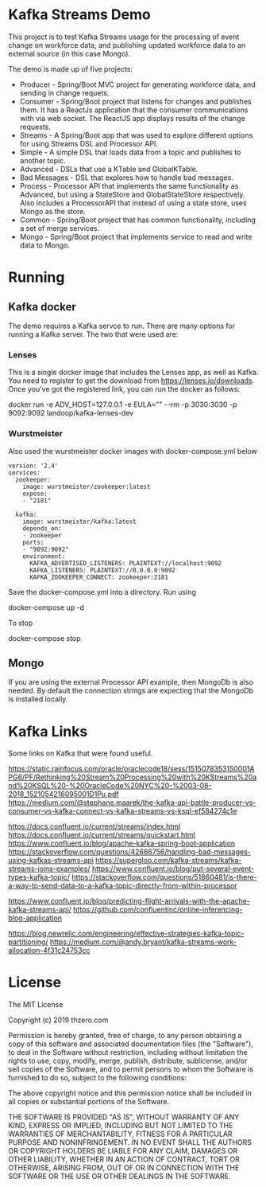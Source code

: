 # Kafka Streams Demo

This project is to test Kafka Streams usage for the processing of event change on workforce data, and publishing updated workforce data to an external source (in this case Mongo).

The demo is made up of five projects:

- Producer - Spring/Boot MVC project for generating workforce data, and sending in change requets.
- Consumer - Spring/Boot project that listens for changes and publishes them.  It has a ReactJs application that the consumer communications with via web socket.  The ReactJS app displays results of the change requests.
- Streams - A Spring/Boot app that was used to explore different options for using Streams DSL and Processor API.
 - Simple - A simple DSL that loads data from a topic and publishes to another topic.
 - Advanced - DSLs that use a KTable and GlobalKTable.
 - Bad Messages - DSL that explores how to handle bad messages.
 - Process - Processor API that implements the same functionality as Advanced, but using a StateStore and GlobalStateStore respectively.   Also includes a ProcessorAPI that instead of using a state store, uses Mongo as the store.
- Common - Spring/Boot project that has common functionality, including a set of merge services.
- Mongo - Spring/Boot project that implements service to read and write data to Mongo.

# Running

## Kafka docker

The demo requires a Kafka servce to run.   There are many options for running a Kafka server.  The two that were used are:

### Lenses

This is a single docker image that includes the Lenses app, as well as Kafka.  You need to register to get the download from https://lenses.io/downloads.
Once you've got the registered link, you can run the docker as follows:

docker run -e ADV_HOST=127.0.0.1 -e EULA="<replace with your key>" --rm -p  3030:3030 -p 9092:9092 landoop/kafka-lenses-dev

### Wurstmeister

Also used the wurstmeister docker images with docker-compose.yml below

```
version: '2.4'
services:
  zookeeper:
    image: wurstmeister/zookeeper:latest
    expose:
    - "2181"

  kafka:
    image: wurstmeister/kafka:latest
    depends_on:
    - zookeeper
    ports:
    - "9092:9092"
    environment:
      KAFKA_ADVERTISED_LISTENERS: PLAINTEXT://localhost:9092
      KAFKA_LISTENERS: PLAINTEXT://0.0.0.0:9092
      KAFKA_ZOOKEEPER_CONNECT: zookeeper:2181
```

Save the docker-compose.yml into a directory.
Run using

docker-compose up -d

To stop

docker-compose stop

## Mongo

If you are using the external Processor API example, then MongoDb is also needed.   By default the connection strings are expecting that the MongoDb is installed locally.

# Kafka Links

Some links on Kafka that were found useful.

https://static.rainfocus.com/oracle/oraclecode18/sess/1515078353150001APG6/PF/Rethinking%20Stream%20Processing%20with%20KStreams%20and%20KSQL%20-%20OracleCode%20NYC%20-%2003-08-2018_1521054216095001D1Pu.pdf
https://medium.com/@stephane.maarek/the-kafka-api-battle-producer-vs-consumer-vs-kafka-connect-vs-kafka-streams-vs-ksql-ef584274c1e

https://docs.confluent.io/current/streams/index.html
https://docs.confluent.io/current/streams/quickstart.html
https://www.confluent.io/blog/apache-kafka-spring-boot-application
https://stackoverflow.com/questions/42666756/handling-bad-messages-using-kafkas-streams-api
https://supergloo.com/kafka-streams/kafka-streams-joins-examples/
https://www.confluent.io/blog/put-several-event-types-kafka-topic/
https://stackoverflow.com/questions/51860481/is-there-a-way-to-send-data-to-a-kafka-topic-directly-from-within-processor

https://www.confluent.jp/blog/predicting-flight-arrivals-with-the-apache-kafka-streams-api/
https://github.com/confluentinc/online-inferencing-blog-application

https://blog.newrelic.com/engineering/effective-strategies-kafka-topic-partitioning/
https://medium.com/@andy.bryant/kafka-streams-work-allocation-4f31c24753cc

# License

The MIT License

Copyright (c) 2019 thzero.com

Permission is hereby granted, free of charge, to any person obtaining a copy
of this software and associated documentation files (the "Software"), to deal
in the Software without restriction, including without limitation the rights
to use, copy, modify, merge, publish, distribute, sublicense, and/or sell
copies of the Software, and to permit persons to whom the Software is
furnished to do so, subject to the following conditions:

The above copyright notice and this permission notice shall be included in
all copies or substantial portions of the Software.

THE SOFTWARE IS PROVIDED "AS IS", WITHOUT WARRANTY OF ANY KIND, EXPRESS OR
IMPLIED, INCLUDING BUT NOT LIMITED TO THE WARRANTIES OF MERCHANTABILITY,
FITNESS FOR A PARTICULAR PURPOSE AND NONINFRINGEMENT. IN NO EVENT SHALL THE
AUTHORS OR COPYRIGHT HOLDERS BE LIABLE FOR ANY CLAIM, DAMAGES OR OTHER
LIABILITY, WHETHER IN AN ACTION OF CONTRACT, TORT OR OTHERWISE, ARISING FROM,
OUT OF OR IN CONNECTION WITH THE SOFTWARE OR THE USE OR OTHER DEALINGS IN
THE SOFTWARE.